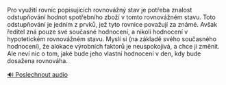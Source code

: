 
Pro využití rovnic popisujících rovnovážný stav je potřeba znalost odstupňování hodnot spotřebního zboží v tomto rovnovážném stavu. Toto odstupňování je jedním z prvků, jež tyto rovnice považují za známé. Avšak ředitel zná pouze své současné hodnocení, a nikoli hodnocení v hypotetickém rovnovážném stavu. Myslí si (na základě svého současného hodnocení), že alokace výrobních faktorů je neuspokojivá, a chce ji změnit. Ale neví nic o tom, jaké bude jeho vlastní hodnocení v den, kdy bude dosažena rovnováha.

[🔊 Poslechnout audio](/data/7-paragraphs/audio/chapter_143/para_001-Pro-vyuit-rovnic-popisujcch-rovnovn-stav-je.mp3)
